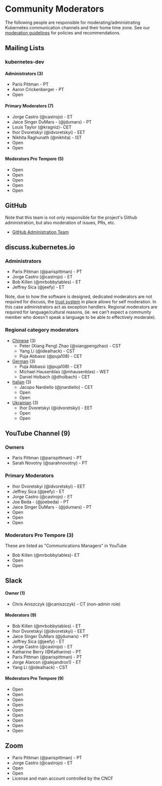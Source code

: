 # Community Moderators

The following people are responsible for moderating/administrating Kubernetes communication channels and their home time zone. 
See our [moderation guidelines](./moderation.md) for policies and recommendations.

## Mailing Lists

### kubernetes-dev

#### Administrators (3)

- Paris Pittman  - PT
- Aaron Crickenberger - PT 
- Open

#### Primary Moderators (7)

- Jorge Castro (@castrojo) - ET
- Jaice Singer DuMars - (@jdumars) - PT
- Louis Taylor (@kragniz)- CET
- Ihor Dvoretskyi (@idvoretskyi) - EET
- Nikhita Raghunath (@nikhita) - IST
- Open
- Open

#### Moderators Pro Tempore (5)

- Open
- Open
- Open
- Open
- Open

## GitHub

Note that this team is not only responsible for the project's Github
administration, but also moderation of issues, PRs, etc. 

- [GitHub Administration
  Team](https://github.com/kubernetes/community/tree/master/github-management#github-administration-team)

## discuss.kubernetes.io

### Administrators

- Paris Pittman (@parispittman) - PT
- Jorge Castro (@castrojo) - ET 
- Bob Killen (@mrbobbytables) - ET
- Jeffrey Sica (@jeefy) - ET

Note, due to how the software is designed, dedicated moderators are not required
for discuss, the [trust
system](https://blog.discourse.org/2018/06/understanding-discourse-trust-levels/)
in place allows for self moderation. In this case administrators act as
exception handlers. Regional moderators are required for language/cultural
reasons, (ie. we can't expect a community member who doesn't speak a language to
be able to effectively moderate). 

### Regional category moderators

- [Chinese] (3)
    - Peter (Xiang Peng) Zhao (@xiangpengzhao) - CST
    - Yang Li (@idealhack) - CST
    - Puja Abbassi (@puja108) - CET
- [German] (3)
    - Puja Abbassi (@puja108) - CET
    - Michael Hausenblas (@mhausenblas) - WET
    - Daniel Holbach (@dholbach) - CET
- [Italian] (3)
    - Jacopo Nardiello (@jnardiello) - CET
    - Open
    - Open
- [Ukrainian] (3)
    - Ihor Dvoretskyi (@idvoretskyi) - EET
    - Open
    - Open

## YouTube Channel (9)

### Owners

- Paris Pittman (@parispittman) - PT
- Sarah Novotny (@sarahnovotny) - PT

### Primary Moderators

- Ihor Dvoretskyi (@idvoretskyi) - EET
- Jeffrey Sica (@jeefy) - ET
- Jorge Castro (@castrojo) - ET
- Joe Beda - (@joebeda) - PT
- Jaice Singer DuMars - (@jdumars) - PT
- Open
- Open
- Open

### Moderators Pro Tempore (3)

These are listed as "Communications Managers" in YouTube

- Bob Killen (@mrbobbytables)- ET
- Open
- Open

## Slack

#### Owner (1)

- Chris Aniszczyk (@caniszczyk) - CT (non-admin role)

#### Moderators (9)

- Bob Killen (@mrbobbytables) - ET
- Ihor Dvoretskyi (@idvoretskyi) - EET
- Jaice Singer DuMars (@jdumars) - PT
- Jeffrey Sica (@jeefy) - ET
- Jorge Castro (@castrojo) - ET
- Katharine Berry (@Katharine) - PT
- Paris Pittman (@parispittman) - PT
- Jorge Alarcon (@alejandrox1) - ET
- Yang Li (@idealhack) - CST

#### Moderators Pro Tempore (9)

- Open
- Open
- Open
- Open
- Open
- Open
- Open
- Open
- Open

## Zoom

- Paris Pittman (@parispittman) - PT
- Jorge Castro (@castrojo) - ET
- Open
- Open
- License and main account controlled by the CNCF


[Chinese]: https://discuss.kubernetes.io/t/about-the-chinese-category/2881
[German]: https://discuss.kubernetes.io/t/about-the-german-category/3152
[Italian]: https://discuss.kubernetes.io/t/about-the-italian-category/2917/2
[Ukrainian]: https://discuss.kubernetes.io/t/about-the-ukrainian-category/2916
